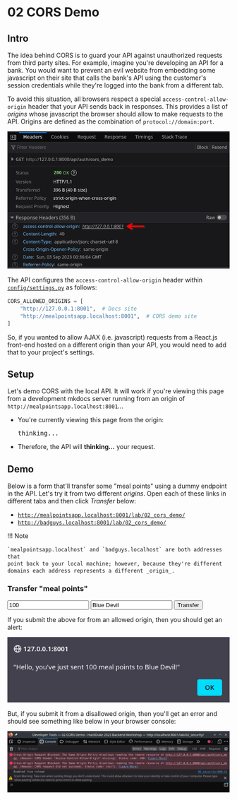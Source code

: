 # 02 CORS Demo

## Intro

The idea behind CORS is to guard your API against unauthorized requests from 
third party sites. For example, imagine you're developing an API for a bank. You
would want to prevent an evil website from embedding some javascript on 
their site that calls the bank's API using the customer's session credentials 
while they're logged into the bank from a different tab.

To avoid this situation, all browsers respect a special 
`access-control-allow-origin` header that your API sends back in responses. 
This provides a list of _origins_ whose javascript the browser should allow 
to make requests to the API. Origins are defined as the combination of 
`protocol://domain:port`.

![CORS header](02_cors_demo/cors_header.png "cors header")

The API configures the `access-control-allow-origin` header within
[`config/settings.py`](https://github.com/johnjameswhitman/hackduke2023backend/blob/0f05f07e08af798ea1aea85a10734f5433dee29c/config/settings.py#L31-L33)
as follows:

```python
CORS_ALLOWED_ORIGINS = [
    "http://127.0.0.1:8001",  # Docs site
    "http://mealpointsapp.localhost:8001",  # CORS demo site
]
```

So, if you wanted to allow AJAX (i.e. javascript) requests from a React.js 
front-end hosted on a different origin than your API, you would need to add 
that to your project's settings.

## Setup

Let's demo CORS with the local API. It will work if you're viewing this page
from a development mkdocs server running from an origin of
`http://mealpointsapp.localhost:8001`...

- You're currently viewing this page from the origin: <pre id="corsDemoLocation">thinking...</pre>
- Therefore, the API will <b id="corsDemoAccept">thinking...</b> your 
  request.

## Demo

Below is a form that'll transfer some "meal points" using a dummy endpoint in 
the API. Let's try it from two different _origins_. Open each of these links in
different tabs and then click _Transfer_ below:

- [`http://mealpointsapp.localhost:8001/lab/02_cors_demo/`](http://127.0.0.1:8001/lab/02_cors_demo/#demo)
- [`http://badguys.localhost:8001/lab/02_cors_demo/`](http://badguys.localhost:8001/lab/02_cors_demo/#demo)

!!! Note

    `mealpointsapp.localhost` and `badguys.localhost` are both addresses that
    point back to your local machine; however, because they're different 
    domains each address represents a different _origin_.

### Transfer "meal points"

<form>
  <input id="corsDemoInputAmount" class="md-input" placeholder="Points" value="100"/>
  <input id="corsDemoInputDestination" class="md-input" placeholder="Who" value="Blue Devil"/>
  <button id="corsDemoButton" class="md-button md-button--primary" type="button">Transfer</button>
</form>

If you submit the above for from an allowed origin, then you should get an 
alert:

![CORS accepted](02_cors_demo/accepted_alert.png "cors accepted")

But, if you submit it from a disallowed origin, then you'll get an error and 
should see something like below in your browser console:

![CORS rejected](02_cors_demo/rejected_console.png "cors rejected")

<script>
  (() => {
    let httpRequest;
    document
      .getElementById("corsDemoButton")
      .addEventListener("click", makeRequest);

    function makeRequest() {
      httpRequest = new XMLHttpRequest();

      if (!httpRequest) {
        alert("Giving up :( Cannot create an XMLHTTP instance");
        return false;
      }
      httpRequest.addEventListener("load", transferComplete);
      httpRequest.addEventListener("error", transferFailed);
      httpRequest.open("POST", "http://127.0.0.1:8000/api/auth/cors_demo");
      httpRequest.setRequestHeader("Content-Type", "application/json; charset=UTF-8");
      httpRequest.send(
        JSON.stringify(
          {
            "amount": document.getElementById("corsDemoInputAmount").value, 
            "destination": document.getElementById("corsDemoInputDestination").value,
          }
        )
      );
    }

    function transferComplete(evt) {
      alert(evt.target.responseText);
    }

    function transferFailed(evt) {
      alert("Request failed! CORS issue?");
    }

    function locationCorsApproved() {
      const allowedIP = /^http:\/\/127\.0\.0\.1:8001\//;
      const allowedDomain = /^http:\/\/mealpointsapp\.localhost:8001\//;
      document.getElementById("corsDemoLocation").innerText = `${window.location.protocol}//${window.location.host}`;
      if (allowedIP.test(window.location) || allowedDomain.test(window.location)) {
        document.getElementById("corsDemoAccept").innerText = "accept ✅";
      } else {
        document.getElementById("corsDemoAccept").innerText = "reject ❌";
      }
    }

    locationCorsApproved();
  })();
</script>
